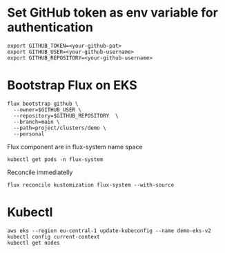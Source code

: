 

# Set GitHub token as env variable for authentication
```
export GITHUB_TOKEN=<your-github-pat>
export GITHUB_USER=<your-github-username>
export GITHUB_REPOSITORY=<your-github-username>
```
# Bootstrap Flux on EKS
```
flux bootstrap github \
  --owner=$GITHUB_USER \
  --repository=$GITHUB_REPOSITORY  \
  --branch=main \
  --path=project/clusters/demo \
  --personal
```

Flux component are in flux-system name space
```
kubectl get pods -n flux-system
```
Reconcile immediatelly
```
flux reconcile kustomization flux-system --with-source
```

# Kubectl
```
aws eks --region eu-central-1 update-kubeconfig --name demo-eks-v2
kubectl config current-context
kubectl get nodes
```